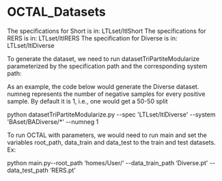 # OCTAL_Datasets

The specifications for Short is in: LTLset/ltlShort
The specifications for RERS is in: LTLset/ltlRERS
The specification for Diverse is in: LTLset/ltlDiverse

To generate the dataset, we need to run datasetTriPartiteModularize parameterized by the specification path and the corresponding system path:

As an example, the code below would generate the Diverse dataset. numneg represents the number of negative samples for every positive sample. By default it is 1,
i.e., one would get a 50-50 split

python datasetTriPartiteModularize.py --spec 'LTLset/ltlDiverse' --system 'BAset/BADiverse/*' --numneg 1

To run OCTAL with parameters, we would need to run main and set the variables root_path, data_train and data_test to the train and test datasets. Ex:

python main.py--root_path ‘homes/User/‘ --data_train_path ‘Diverse.pt' --data_test_path ‘RERS.pt’
